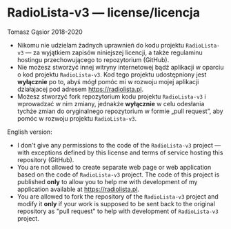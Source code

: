RadioLista-v3 — license/licencja
===

Tomasz Gąsior 2018-2020

- Nikomu nie udzielam żadnych uprawnień do kodu projektu `RadioLista-v3` —
  za wyjątkiem zapisów niniejszej licencji, a także regulaminu hostingu
  przechowującego to repozytorium (GitHub).
- Nie możesz stworzyć innej witryny internetowej bądź aplikacji w oparciu o kod
  projektu `RadioLista-v3`. Kod tego projektu udostępniony jest **wyłącznie**
  po to, abyś mógł pomóc mi w rozwoju mojej aplikacji działajacej pod adresem
  https://radiolista.pl.
- Możesz stworzyć fork repozytorium kodu projektu `RadioLista-v3` i wprowadzać
  w nim zmiany, jednakże **wyłącznie** w celu odesłania tychże zmian do
  oryginalnego repozytorium w formie „pull request”, aby pomóc w rozwoju
  projektu `RadioLista-v3`.

English version:

- I don't give any permissions to the code of the `RadioLista-v3` project —
  with exceptions defined by this license and terms of service hosting this
  repository (GitHub).
- You are not allowed to create separate web page or web application based on
  the code of `RadioLista-v3` project. The code of this project is published
  **only** to allow you to help me with development of my application
  available at https://radiolista.pl.
- You are allowed to fork the repository of the `RadioLista-v3` project and
  modify it **only** if your work is supposed to be sent back to the original
  repository as "pull request" to help with development of `RadioLista-v3`
  project.

